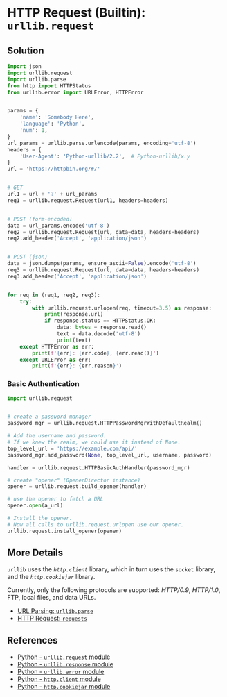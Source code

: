 # HTTP Request (Builtin): `urllib.request`

## Solution

```python
import json
import urllib.request
import urllib.parse
from http import HTTPStatus
from urllib.error import URLError, HTTPError


params = {
    'name': 'Somebody Here',
    'language': 'Python',
    'num': 1,
}
url_params = urllib.parse.urlencode(params, encoding='utf-8')
headers = {
    'User-Agent': 'Python-urllib/2.2',  # Python-urllib/x.y
}
url = 'https://httpbin.org/#/'


# GET
url1 = url + '?' + url_params
req1 = urllib.request.Request(url1, headers=headers)


# POST (form-encoded)
data = url_params.encode('utf-8')
req2 = urllib.request.Request(url, data=data, headers=headers)
req2.add_header('Accept', 'application/json')


# POST (json)
data = json.dumps(params, ensure_ascii=False).encode('utf-8')
req3 = urllib.request.Request(url, data=data, headers=headers)
req3.add_header('Accept', 'application/json')


for req in (req1, req2, req3):
    try:
        with urllib.request.urlopen(req, timeout=3.5) as response:
            print(response.url)
            if response.status == HTTPStatus.OK:
                data: bytes = response.read()
                text = data.decode('utf-8')
                print(text)
    except HTTPError as err:
        print(f'{err}: {err.code}, {err.read()}')
    except URLError as err:
        print(f'{err}: {err.reason}')
```

### Basic Authentication

```python
import urllib.request


# create a password manager
password_mgr = urllib.request.HTTPPasswordMgrWithDefaultRealm()

# Add the username and password.
# If we knew the realm, we could use it instead of None.
top_level_url = 'https://example.com/api/'
password_mgr.add_password(None, top_level_url, username, password)

handler = urllib.request.HTTPBasicAuthHandler(password_mgr)

# create "opener" (OpenerDirector instance)
opener = urllib.request.build_opener(handler)

# use the opener to fetch a URL
opener.open(a_url)

# Install the opener.
# Now all calls to urllib.request.urlopen use our opener.
urllib.request.install_opener(opener)
```

## More Details

`urllib` uses the *`http.client`* library, which in turn uses the `socket` library,
and the *`http.cookiejar`* library.

Currently, only the following protocols are supported:
*HTTP/0.9*, *HTTP/1.0*, FTP, local files, and data URLs.

- [URL Parsing: `urllib.parse`](https://leven-cn.github.io/python-cookbook/recipes/web/url_parse)
- [HTTP Request: `requests`](https://requests.readthedocs.io/en/latest/)

## References

- [Python - `urllib.request` module](https://docs.python.org/3/library/urllib.request.html)
- [Python - `urllib.response` module](https://docs.python.org/3/library/urllib.response.html)
- [Python - `urllib.error` module](https://docs.python.org/3/library/urllib.error.html)
- [Python - `http.client` module](https://docs.python.org/3/library/http.client.html)
- [Python - `http.cookiejar` module](https://docs.python.org/3/library/http.cookiejar.html)
